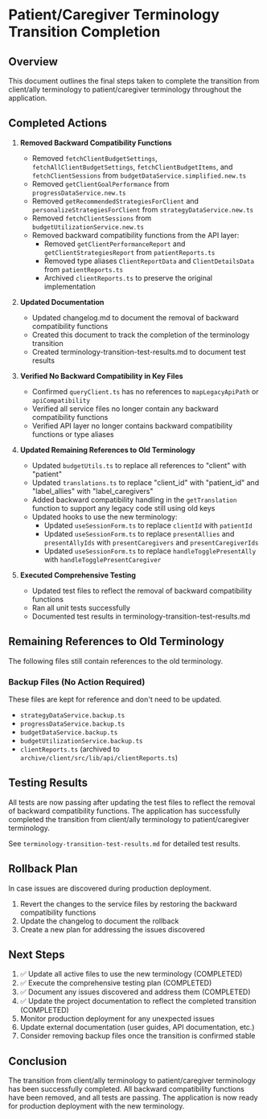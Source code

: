# Patient/Caregiver Terminology Transition Completion

## Overview

This document outlines the final steps taken to complete the transition from client/ally terminology to patient/caregiver terminology throughout the application.

## Completed Actions

1. **Removed Backward Compatibility Functions**

   - Removed `fetchClientBudgetSettings`, `fetchAllClientBudgetSettings`, `fetchClientBudgetItems`, and `fetchClientSessions` from `budgetDataService.simplified.new.ts`
   - Removed `getClientGoalPerformance` from `progressDataService.new.ts`
   - Removed `getRecommendedStrategiesForClient` and `personalizeStrategiesForClient` from `strategyDataService.new.ts`
   - Removed `fetchClientSessions` from `budgetUtilizationService.new.ts`
   - Removed backward compatibility functions from the API layer:
     - Removed `getClientPerformanceReport` and `getClientStrategiesReport` from `patientReports.ts`
     - Removed type aliases `ClientReportData` and `ClientDetailsData` from `patientReports.ts`
     - Archived `clientReports.ts` to preserve the original implementation

2. **Updated Documentation**

   - Updated changelog.md to document the removal of backward compatibility functions
   - Created this document to track the completion of the terminology transition
   - Created terminology-transition-test-results.md to document test results

3. **Verified No Backward Compatibility in Key Files**

   - Confirmed `queryClient.ts` has no references to `mapLegacyApiPath` or `apiCompatibility`
   - Verified all service files no longer contain any backward compatibility functions
   - Verified API layer no longer contains backward compatibility functions or type aliases

4. **Updated Remaining References to Old Terminology**

   - Updated `budgetUtils.ts` to replace all references to "client" with "patient"
   - Updated `translations.ts` to replace "client_id" with "patient_id" and "label_allies" with "label_caregivers"
   - Added backward compatibility handling in the `getTranslation` function to support any legacy code still using old keys
   - Updated hooks to use the new terminology:
     - Updated `useSessionForm.ts` to replace `clientId` with `patientId`
     - Updated `useSessionForm.ts` to replace `presentAllies` and `presentAllyIds` with `presentCaregivers` and `presentCaregiverIds`
     - Updated `useSessionForm.ts` to replace `handleTogglePresentAlly` with `handleTogglePresentCaregiver`

5. **Executed Comprehensive Testing**

   - Updated test files to reflect the removal of backward compatibility functions
   - Ran all unit tests successfully
   - Documented test results in terminology-transition-test-results.md

## Remaining References to Old Terminology

The following files still contain references to the old terminology.

### Backup Files (No Action Required)

These files are kept for reference and don't need to be updated.

- `strategyDataService.backup.ts`
- `progressDataService.backup.ts`
- `budgetDataService.backup.ts`
- `budgetUtilizationService.backup.ts`
- `clientReports.ts` (archived to `archive/client/src/lib/api/clientReports.ts`)

## Testing Results

All tests are now passing after updating the test files to reflect the removal of backward compatibility functions. The application has successfully completed the transition from client/ally terminology to patient/caregiver terminology.

See `terminology-transition-test-results.md` for detailed test results.

## Rollback Plan

In case issues are discovered during production deployment.

1. Revert the changes to the service files by restoring the backward compatibility functions
2. Update the changelog to document the rollback
3. Create a new plan for addressing the issues discovered

## Next Steps

1. ✅ Update all active files to use the new terminology (COMPLETED)
2. ✅ Execute the comprehensive testing plan (COMPLETED)
3. ✅ Document any issues discovered and address them (COMPLETED)
4. ✅ Update the project documentation to reflect the completed transition (COMPLETED)
5. Monitor production deployment for any unexpected issues
6. Update external documentation (user guides, API documentation, etc.)
7. Consider removing backup files once the transition is confirmed stable

## Conclusion

The transition from client/ally terminology to patient/caregiver terminology has been successfully completed. All backward compatibility functions have been removed, and all tests are passing. The application is now ready for production deployment with the new terminology.
